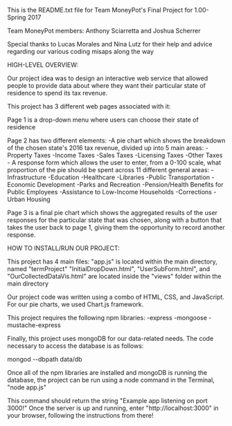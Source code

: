 This is the README.txt file for Team MoneyPot's Final Project for 1.00-Spring 2017

Team MoneyPot members:
Anthony Sciarretta and Joshua Scherrer

Special thanks to Lucas Morales and Nina Lutz for their help and advice regarding our various coding misaps along the way


HIGH-LEVEL OVERVIEW:

Our project idea was to design an interactive web service that allowed people to provide data about where they want their particular state of residence to spend its tax revenue. 

This project has 3 different web pages associated with it:

Page 1 is a drop-down menu where users can choose their state of residence

Page 2 has two different elements:
	-A pie chart which shows the breakdown of the chosen state's 2016 tax revenue, divided up into 5 main areas:
			-Property Taxes
			-Income Taxes
			-Sales Taxes
			-Licensing Taxes
			-Other Taxes 
	- A response form which allows the user to enter, from a 0-100 scale, what proportion of the pie should be spent across 11 different general areas:
			-Infrastructure
			-Education
			-Healthcare
			-Libraries
			-Public Transportation
			-Economic Development
			-Parks and Recreation
			-Pension/Health Benefits for Public Employees
			-Assistance to Low-Income Households
			-Corrections
			-Urban Housing

Page 3 is a final pie chart which shows the aggregated results of the user responses for the particular state that was chosen, along with a button that takes the user back to page 1, giving them the opportunity to record another response.


HOW TO INSTALL/RUN OUR PROJECT:

This project has 4 main files:
"app.js" is located within the main directory, named "termProject"
"InitialDropDown.html", "UserSubForm.html", and "OurCollectedDataVis.html" are located inside the "views" folder within the main directory

Our project code was written using a combo of HTML, CSS, and JavaScript. For our pie charts, we used Chart.js framework.

This project requires the following npm libraries:
-express
-mongoose
-mustache-express

Finally, this project uses mongoDB for our data-related needs. 
The code necessary to access the database is as follows:

mongod --dbpath data/db


Once all of the npm libraries are installed and mongoDB is running the database, the project can be run using a node command in the Terminal, "node app.js"

This command should return the string "Example app listening on port 3000!"
Once the server is up and running, enter "http://localhost:3000" in your browser, following the instructions from there!


